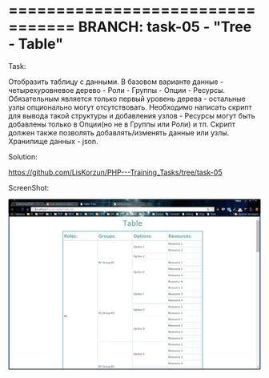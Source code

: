 =================================
BRANCH: task-05  -  "Tree - Table"
=================================

Task:

Отобразить таблицу с данными. В базовом варианте данные - четырехуровневое дерево - Роли - Группы - Опции - Ресурсы.
Обязательным является только первый уровень дерева - остальные узлы опционально могут отсутствовать.
Необходимо написать скрипт для вывода такой структуры и добавления узлов - Ресурсы могут быть добавлены только в Опции(но не в Группы или Роли) и тп.
Скрипт должен также позволять добавлять/изменять данные или узлы. Хранилище данных - json.

Solution:

https://github.com/LisKorzun/PHP---Training_Tasks/tree/task-05

ScreenShot:

[![ScreenShot](https://github.com/LisKorzun/PHP---Training_Tasks/blob/task-05/task_05/img/Table-Tree.png)](https://yadi.sk/i/hyaJRlfkhtjHi)
